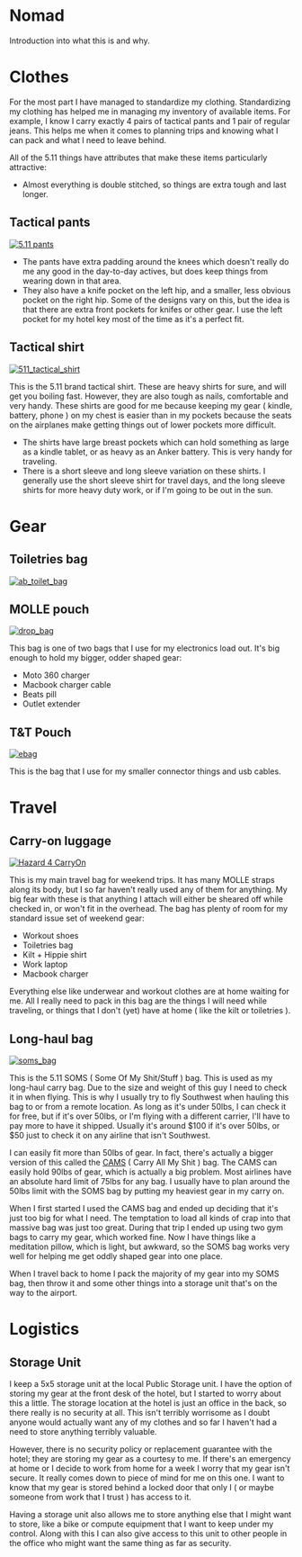 # Nomad

Introduction into what this is and why.

# Clothes

For the most part I have managed to standardize my clothing.  Standardizing my clothing has helped me in managing my inventory of available items.  For example, I know I carry exactly 4 pairs of tactical pants and 1 pair of regular jeans.  This helps me when it comes to planning trips and knowing what I can pack and what I need to leave behind.

All of the 5.11 things have attributes that make these items particularly attractive:

* Almost everything is double stitched, so things are extra tough and last longer.

## Tactical pants

[![5.11 pants][511_pants]](https://www.amazon.com/5-11-74273-Mens-TacLite-38W-36L/dp/B001V2Z9F2/ref=pd_rhf_gw_p_img_12?ie=UTF8&psc=1&refRID=4Z2QXCKRS617V3NMBHJK)

* The pants have extra padding around the knees which doesn't really do me any good in the day-to-day actives, but does keep things from wearing down in that area.
* They also have a knife pocket on the left hip, and a smaller, less obvious pocket on the right hip.  Some of the designs vary on this, but the idea is that there are extra front pockets for knifes or other gear.  I use the left pocket for my hotel key most of the time as it's a perfect fit.

## Tactical shirt

[![511_tactical_shirt][511_tactical_shirt]](https://www.amazon.com/5-11-50159-CAMS-Rolling-Duffle/dp/B01G2E6E3Y/ref=pd_sim_200_2?ie=UTF8&refRID=N40D30W311PD2T4EA7KX)

This is the 5.11 brand tactical shirt.  These are heavy shirts for sure, and will get you boiling fast.  However, they are also tough as nails, comfortable and very handy.  These shirts are good for me because keeping my gear ( kindle, battery, phone ) on my chest is easier than in my pockets because the seats on the airplanes make getting things out of lower pockets more difficult.

* The shirts have large breast pockets which can hold something as large as a kindle tablet, or as heavy as an Anker battery.  This is very handy for traveling.
* There is a short sleeve and long sleeve variation on these shirts.  I generally use the short sleeve shirt for travel days, and the long sleeve shirts for more heavy duty work, or if I'm going to be out in the sun.  


# Gear

## Toiletries bag

[![ab_toilet_bag]]()

## MOLLE pouch

[![drop_bag]](https://www.amazon.com/gp/product/B00I81KSBY/ref=oh_aui_detailpage_o01_s01?ie=UTF8&psc=1)

This bag is one of two bags that I use for my electronics load out.  It's big enough to hold my bigger, odder shaped gear:

* Moto 360 charger
* Macbook charger cable
* Beats pill
* Outlet extender

## T&T Pouch

[![ebag]](https://www.amazon.com/dp/B0046O0PEC/ref=twister_B0175GAGLE?th=1)

This is the bag that I use for my smaller connector things and usb cables.

# Travel

## Carry-on luggage

[![Hazard 4 CarryOn][hazard_carryon]](https://www.amazon.com/Hazard-Support-Rugged-Rolling-Carry/dp/B00AJ5F7BS/ref=pd_rhf_gw_p_img_11?ie=UTF8&psc=1&refRID=4Z2QXCKRS617V3NMBHJK)

This is my main travel bag for weekend trips.  It has many MOLLE straps along its body, but I so far haven't really used any of them for anything.  My big fear with these is that anything I attach will either be sheared off while checked in, or won't fit in the overhead.  The bag has plenty of room for my standard issue set of weekend gear:

* Workout shoes
* Toiletries bag
* Kilt + Hippie shirt
* Work laptop
* Macbook charger

Everything else like underwear and workout clothes are at home waiting for me.  All I really need to pack in this bag are the things I will need while traveling, or things that I don't (yet) have at home ( like the kilt or toiletries ).

## Long-haul bag

[![soms_bag][soms_bag]](https://www.amazon.com/gp/product/B00B2YGRTG/ref=oh_aui_search_detailpage?ie=UTF8&psc=1)

This is the 5.11 SOMS ( Some Of My Shit/Stuff ) bag.  This is used as my long-haul carry bag.  Due to the size and weight of this guy I need to check it in when flying.  This is why I usually try to fly Southwest when hauling this bag to or from a remote location.  As long as it's under 50lbs, I can check it for free, but if it's over 50lbs, or I'm flying with a different carrier, I'll have to pay more to have it shipped.  Usually it's around $100 if it's over 50lbs, or $50 just to check it on any airline that isn't Southwest.

I can easily fit more than 50lbs of gear.  In fact, there's actually a bigger version of this called the [CAMS](https://www.amazon.com/5-11-50159-CAMS-Rolling-Duffle/dp/B01G2E6E3Y/ref=pd_sim_200_2?ie=UTF8&refRID=N40D30W311PD2T4EA7KX) ( Carry All My Shit ) bag.  The CAMS can easily hold 90lbs of gear, which is actually a big problem.  Most airlines have an absolute hard limit of 75lbs for any bag.  I usually have to plan around the 50lbs limit with the SOMS bag by putting my heaviest gear in my carry on.

When I first started I used the CAMS bag and ended up deciding that it's just too big for what I need.  The temptation to load all kinds of crap into that massive bag was just too great.  During that trip I ended up using two gym bags to carry my gear, which worked fine.  Now I have things like a meditation pillow, which is light, but awkward, so the SOMS bag works very well for helping me get oddly shaped gear into one place.

When I travel back to home I pack the majority of my gear into my SOMS bag, then throw it and some other things into a storage unit that's on the way to the airport.


# Logistics

## Storage Unit

I keep a 5x5 storage unit at the local Public Storage unit.  I have the option of storing my gear at the front desk of the hotel, but I started to worry about this a little.  The storage location at the hotel is just an office in the back, so there really is no security at all.  This isn't terribly worrisome as I doubt anyone would actually want any of my clothes and so far I haven't had a need to store anything terribly valuable.

However, there is no security policy or replacement guarantee with the hotel; they are storing my gear as a courtesy to me.  If there's an emergency at home or I decide to work from home for a week I worry that my gear isn't secure.  It really comes down to piece of mind for me on this one.  I want to know that my gear is stored behind a locked door that only I ( or maybe someone from work that I trust ) has access to it.

Having a storage unit also allows me to store anything else that I might want to store, like a bike or compute equipment that I want to keep under my control.  Along with this I can also give access to this unit to other people in the office who might want the same thing as far as security.





[ebag]: https://github.com/krogebry/devops/raw/master/images/mobile_nomad/ebag.jpg
[drop_bag]: https://github.com/krogebry/devops/raw/master/images/mobile_nomad/drop_bag.jpg

[ab_toilet_bag]: https://github.com/krogebry/devops/raw/master/images/mobile_nomad/ab_toilet_bag.jpg
[soms_bag]: https://github.com/krogebry/devops/raw/master/images/mobile_nomad/soms_bag.jpg
[511_pants]: https://github.com/krogebry/devops/raw/master/images/mobile_nomad/511_pants.jpg
[hazard_carryon]: https://github.com/krogebry/devops/raw/master/images/mobile_nomad/hazard_carryon.jpg
[511_tactical_shirt]: https://github.com/krogebry/devops/raw/master/images/mobile_nomad/511_tactical_shirt.jpg
